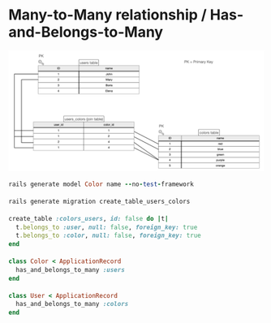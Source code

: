 # Many-to-Many relationship / Has-and-Belongs-to-Many
![Many-to-Many relationship](/Images/associations_3.png)
```ruby
rails generate model Color name --no-test-framework

rails generate migration create_table_users_colors

create_table :colors_users, id: false do |t|
  t.belongs_to :user, null: false, foreign_key: true
  t.belongs_to :color, null: false, foreign_key: true
end

class Color < ApplicationRecord
  has_and_belongs_to_many :users
end

class User < ApplicationRecord
  has_and_belongs_to_many :colors
end
```
